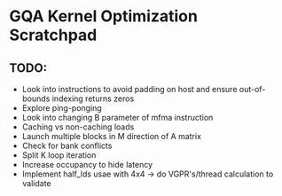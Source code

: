 
# GQA Kernel Optimization Scratchpad


## TODO: 
- Look into instructions to avoid padding on host and ensure out-of-bounds indexing returns zeros  
- Explore ping-ponging
- Look into changing B parameter of mfma instruction
- Caching vs non-caching loads
- Launch multiple blocks in M direction of A matrix
- Check for bank conflicts
- Split K loop iteration
- Increase occupancy to hide latency
- Implement half_lds usae with 4x4 -> do VGPR's/thread calculation to validate